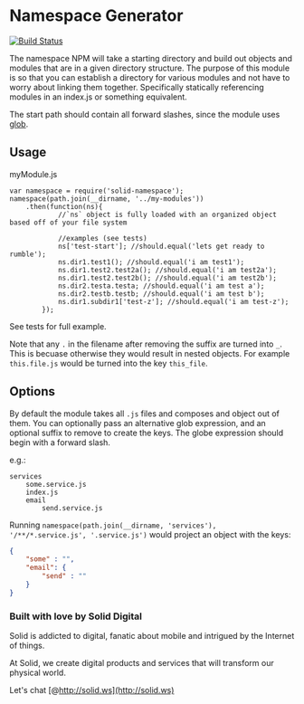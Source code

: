 # Namespace Generator

[![Build Status](https://secure.travis-ci.org/Gozala/namespace.png)](http://travis-ci.org/Solid-Interactive/namespace-generator)

The namespace NPM will take a starting directory and build out objects and modules that are in a given directory structure. The purpose of this module is
so that you can establish a directory for various modules and not have to worry about linking them together. Specifically statically referencing modules in an index.js or something equivalent.

The start path should contain all forward slashes, since the module uses [glob](https://www.npmjs.com/package/glob#windows).

## Usage

myModule.js
```
var namespace = require('solid-namespace');
namespace(path.join(__dirname, '../my-modules'))
    .then(function(ns){
            //`ns` object is fully loaded with an organized object based off of your file system

            //examples (see tests)
            ns['test-start']; //should.equal('lets get ready to rumble');
            ns.dir1.test1(); //should.equal('i am test1');
            ns.dir1.test2.test2a(); //should.equal('i am test2a');
            ns.dir1.test2.test2b(); //should.equal('i am test2b');
            ns.dir2.testa.testa; //should.equal('i am test a');
            ns.dir2.testb.testb; //should.equal('i am test b');
            ns.dir1.subdir1['test-z']; //should.equal('i am test-z');
        });
```

See tests for full example.

Note that any `.` in the filename after removing the suffix are turned into `_`. This is becuase otherwise they would result
in nested objects. For example `this.file.js` would be turned into the key `this_file`.

## Options

By default the module takes all `.js` files and composes and object out of them. You can optionally pass an alternative
glob expression, and an optional suffix to remove to create the keys. The globe expression should begin with a forward slash.

e.g.:

```
services
    some.service.js
    index.js
    email
        send.service.js
```

Running `namespace(path.join(__dirname, 'services'), '/**/*.service.js', '.service.js')` would project an object with the keys:

```json
{
    "some" : "",
    "email": {
        "send" : ""
    }
}
```

### Built with love by Solid Digital

Solid is addicted to digital, fanatic about mobile and intrigued by the Internet of things.

At Solid, we create digital products and services that will transform our physical world.

Let's chat
[@http://solid.ws](http://solid.ws)
